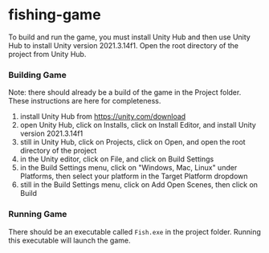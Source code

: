 # fishing-game

To build and run the game, you must install Unity Hub and then use Unity Hub to install Unity version 2021.3.14f1. Open the root directory of the project from Unity Hub.

### Building Game

Note: there should already be a build of the game in the Project folder. These instructions are here for completeness.

1.	install Unity Hub from https://unity.com/download
2.	open Unity Hub, click on Installs, click on Install Editor, and install Unity version 2021.3.14f1
3.	still in Unity Hub, click on Projects, click on Open, and open the root directory of the project
4.	in the Unity editor, click on File, and click on Build Settings
5.	in the Build Settings menu, click on "Windows, Mac, Linux" under Platforms, then select your platform in the Target Platform dropdown
6.	still in the Build Settings menu, click on Add Open Scenes, then click on Build

### Running Game

There should be an executable called `Fish.exe` in the project folder. Running this executable will launch the game.
